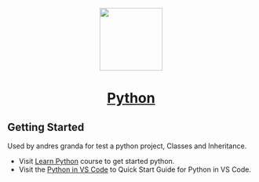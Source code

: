 <p align="center">
  <a href="https://www.python.org">
    <picture>
      <source media="(prefers-color-scheme: dark)" srcset="https://www.python.org/static/img/python-logo-large.c36dccadd999.png?1576869008">
      <img src="https://www.python.org/static/img/python-logo-large.c36dccadd999.png?1576869008" height="128">
    </picture>
    <h1 align="center">Python</h1>
  </a>
</p>

## Getting Started

Used by andres granda for test a python project, Classes and Inheritance.

- Visit [Learn Python](https://www.w3schools.com/python/default.asp) course to get started python.
- Visit the [Python in VS Code](https://code.visualstudio.com/docs/python/python-quick-start) to Quick Start Guide for Python in VS Code.